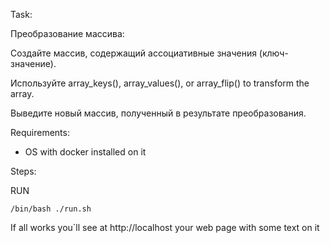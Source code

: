 Task:

Преобразование массива:

Создайте массив, содержащий ассоциативные значения (ключ-значение).

Используйте array_keys(), array_values(), or array_flip() to transform the array.

Выведите новый массив, полученный в результате преобразования.    

Requirements:

* OS with docker installed on it


Steps:

RUN

    /bin/bash ./run.sh


If all works you`ll see at http://localhost your web page with some text on it


